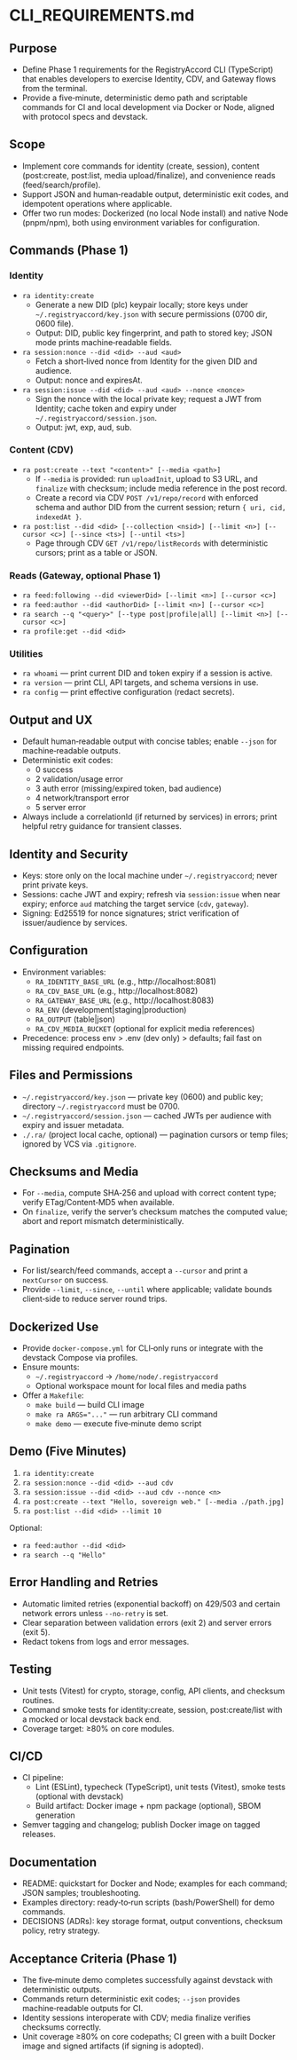 # CLI_REQUIREMENTS.md

## Purpose
- Define Phase 1 requirements for the RegistryAccord CLI (TypeScript) that enables developers to exercise Identity, CDV, and Gateway flows from the terminal.
- Provide a five‑minute, deterministic demo path and scriptable commands for CI and local development via Docker or Node, aligned with protocol specs and devstack.

## Scope
- Implement core commands for identity (create, session), content (post:create, post:list, media upload/finalize), and convenience reads (feed/search/profile).
- Support JSON and human‑readable output, deterministic exit codes, and idempotent operations where applicable.
- Offer two run modes: Dockerized (no local Node install) and native Node (pnpm/npm), both using environment variables for configuration.

## Commands (Phase 1)

### Identity
- `ra identity:create`
  - Generate a new DID (plc) keypair locally; store keys under `~/.registryaccord/key.json` with secure permissions (0700 dir, 0600 file).
  - Output: DID, public key fingerprint, and path to stored key; JSON mode prints machine‑readable fields.
- `ra session:nonce --did <did> --aud <aud>`
  - Fetch a short‑lived nonce from Identity for the given DID and audience.
  - Output: nonce and expiresAt.
- `ra session:issue --did <did> --aud <aud> --nonce <nonce>`
  - Sign the nonce with the local private key; request a JWT from Identity; cache token and expiry under `~/.registryaccord/session.json`.
  - Output: jwt, exp, aud, sub.

### Content (CDV)
- `ra post:create --text "<content>" [--media <path>]`
  - If `--media` is provided: run `uploadInit`, upload to S3 URL, and `finalize` with checksum; include media reference in the post record.
  - Create a record via CDV `POST /v1/repo/record` with enforced schema and author DID from the current session; return `{ uri, cid, indexedAt }`.
- `ra post:list --did <did> [--collection <nsid>] [--limit <n>] [--cursor <c>] [--since <ts>] [--until <ts>]`
  - Page through CDV `GET /v1/repo/listRecords` with deterministic cursors; print as a table or JSON.

### Reads (Gateway, optional Phase 1)
- `ra feed:following --did <viewerDid> [--limit <n>] [--cursor <c>]`
- `ra feed:author --did <authorDid> [--limit <n>] [--cursor <c>]`
- `ra search --q "<query>" [--type post|profile|all] [--limit <n>] [--cursor <c>]`
- `ra profile:get --did <did>`

### Utilities
- `ra whoami` — print current DID and token expiry if a session is active.
- `ra version` — print CLI, API targets, and schema versions in use.
- `ra config` — print effective configuration (redact secrets).

## Output and UX
- Default human‑readable output with concise tables; enable `--json` for machine‑readable outputs.
- Deterministic exit codes:
  - 0 success
  - 2 validation/usage error
  - 3 auth error (missing/expired token, bad audience)
  - 4 network/transport error
  - 5 server error
- Always include a correlationId (if returned by services) in errors; print helpful retry guidance for transient classes.

## Identity and Security
- Keys: store only on the local machine under `~/.registryaccord`; never print private keys.
- Sessions: cache JWT and expiry; refresh via `session:issue` when near expiry; enforce `aud` matching the target service (`cdv`, `gateway`).
- Signing: Ed25519 for nonce signatures; strict verification of issuer/audience by services.

## Configuration
- Environment variables:
  - `RA_IDENTITY_BASE_URL` (e.g., http://localhost:8081)
  - `RA_CDV_BASE_URL` (e.g., http://localhost:8082)
  - `RA_GATEWAY_BASE_URL` (e.g., http://localhost:8083)
  - `RA_ENV` (development|staging|production)
  - `RA_OUTPUT` (table|json)
  - `RA_CDV_MEDIA_BUCKET` (optional for explicit media references)
- Precedence: process env > .env (dev only) > defaults; fail fast on missing required endpoints.

## Files and Permissions
- `~/.registryaccord/key.json` — private key (0600) and public key; directory `~/.registryaccord` must be 0700.
- `~/.registryaccord/session.json` — cached JWTs per audience with expiry and issuer metadata.
- `./.ra/` (project local cache, optional) — pagination cursors or temp files; ignored by VCS via `.gitignore`.

## Checksums and Media
- For `--media`, compute SHA‑256 and upload with correct content type; verify ETag/Content‑MD5 when available.
- On `finalize`, verify the server’s checksum matches the computed value; abort and report mismatch deterministically.

## Pagination
- For list/search/feed commands, accept a `--cursor` and print a `nextCursor` on success.
- Provide `--limit`, `--since`, `--until` where applicable; validate bounds client‑side to reduce server round trips.

## Dockerized Use
- Provide `docker-compose.yml` for CLI‑only runs or integrate with the devstack Compose via profiles.
- Ensure mounts:
  - `~/.registryaccord` → `/home/node/.registryaccord`
  - Optional workspace mount for local files and media paths
- Offer a `Makefile`:
  - `make build` — build CLI image
  - `make ra ARGS="..."` — run arbitrary CLI command
  - `make demo` — execute five‑minute demo script

## Demo (Five Minutes)
1. `ra identity:create`
2. `ra session:nonce --did <did> --aud cdv`
3. `ra session:issue --did <did> --aud cdv --nonce <n>`
4. `ra post:create --text "Hello, sovereign web." [--media ./path.jpg]`
5. `ra post:list --did <did> --limit 10`

Optional:
- `ra feed:author --did <did>`
- `ra search --q "Hello"`

## Error Handling and Retries
- Automatic limited retries (exponential backoff) on 429/503 and certain network errors unless `--no-retry` is set.
- Clear separation between validation errors (exit 2) and server errors (exit 5).
- Redact tokens from logs and error messages.

## Testing
- Unit tests (Vitest) for crypto, storage, config, API clients, and checksum routines.
- Command smoke tests for identity:create, session, post:create/list with a mocked or local devstack back end.
- Coverage target: ≥80% on core modules.

## CI/CD
- CI pipeline:
  - Lint (ESLint), typecheck (TypeScript), unit tests (Vitest), smoke tests (optional with devstack)
  - Build artifact: Docker image + npm package (optional), SBOM generation
- Semver tagging and changelog; publish Docker image on tagged releases.

## Documentation
- README: quickstart for Docker and Node; examples for each command; JSON samples; troubleshooting.
- Examples directory: ready‑to‑run scripts (bash/PowerShell) for demo commands.
- DECISIONS (ADRs): key storage format, output conventions, checksum policy, retry strategy.

## Acceptance Criteria (Phase 1)
- The five‑minute demo completes successfully against devstack with deterministic outputs.
- Commands return deterministic exit codes; `--json` provides machine‑readable outputs for CI.
- Identity sessions interoperate with CDV; media finalize verifies checksums correctly.
- Unit coverage ≥80% on core codepaths; CI green with a built Docker image and signed artifacts (if signing is adopted).
